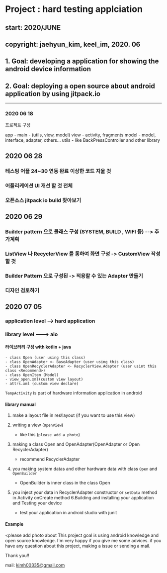 # Project : hard testing applciation

## start: 2020/JUNE

## copyright: jaehyun_kim, keel_im, 2020. 06

## 1. Goal: developing a application for showing the android device information

## 2. Goal: deploying a open source about android application by using jitpack.io

- - -

### 2020 06 18

프로젝트 구성

app - main - (utils, view, model)
view - activity, fragments
model - model, interface, adapter, others...
utils -  like BackPressController and other library

## 2020 06 28

### 테스팅 어플 24~30 연동 완료 이상한 코드 지울 것
### 어플리케이션 UI 개선 할 것 전체
### 오픈소스 jitpack io build 찾아보기

## 2020 06 29

### Builder pattern 으로 클래스 구성 (SYSTEM, BUILD , WIFI 등) --> 추가계획
### ListView 나 RecyclerView 를 통하여 화면 구성 -> CustomView 작성할 것
### Builder Pattern 으로 구성된 -> 적용할 수 있는 Adapter 만들기
### 디자인 검토하기

## 2020 07 05

### application level --> hard application
### library level ---> aio

#### 라이브러리 구성 with kotlin + java

    - class Open (user using this class)
    - class OpenAdapter <- BaseAdapter (user using this class)
    - class OpenRecyclerAdapter <- RecyclerView.Adapter (user usint this class <Recommend>)
    - class OpenItem (Model)
    - view_open.xml(custom view layout)
    - attrs.xml (custom view declare)

`TempActivity` is part of hardware information application in android

#### library manual
1. make a layout file in res\layout (if you want to use this view)

2. writing a view (`OpenView`)
    - like this (`please add a photo`)

3. making a class Open and OpenAdapter(OpenAdapter or Open RecyclerAdapter)
    - recommend RecyclerAdapter

4. you making system datas and other hardware data with class `Open` and `OpenBuilder`
    - OpenBuilder is inner class in the class Open

5. you inject your data in RecyclerAdapter constructor or `setData` method in Activity onCreate method
6.Building and installing your application and Testing your device
    -  test your application in android studio with junit

#### Example

<please add photo about
This project goal is using android knowledge and open source knowledge.
I`m very happy if you give me some advices.
if you have any question about this project, making a issue or sending a mail.

Thank you!!

mail: kimh00335@gmail.com








